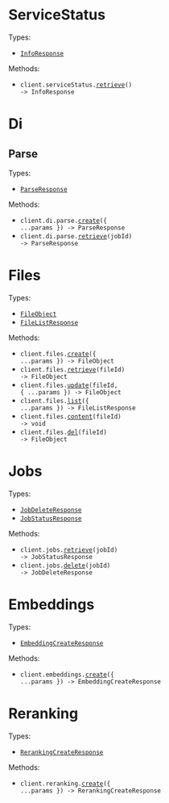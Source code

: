 # ServiceStatus

Types:

- <code><a href="./src/resources/service-status.ts">InfoResponse</a></code>

Methods:

- <code title="get /">client.serviceStatus.<a href="./src/resources/service-status.ts">retrieve</a>() -> InfoResponse</code>

# Di

## Parse

Types:

- <code><a href="./src/resources/di/parse.ts">ParseResponse</a></code>

Methods:

- <code title="post /v1/document-intelligence/parse">client.di.parse.<a href="./src/resources/di/parse.ts">create</a>({ ...params }) -> ParseResponse</code>
- <code title="get /v1/document-intelligence/parse/{job_id}">client.di.parse.<a href="./src/resources/di/parse.ts">retrieve</a>(jobId) -> ParseResponse</code>

# Files

Types:

- <code><a href="./src/resources/files.ts">FileObject</a></code>
- <code><a href="./src/resources/files.ts">FileListResponse</a></code>

Methods:

- <code title="post /v1/files">client.files.<a href="./src/resources/files.ts">create</a>({ ...params }) -> FileObject</code>
- <code title="get /v1/files/{file_id}">client.files.<a href="./src/resources/files.ts">retrieve</a>(fileId) -> FileObject</code>
- <code title="put /v1/files/{file_id}">client.files.<a href="./src/resources/files.ts">update</a>(fileId, { ...params }) -> FileObject</code>
- <code title="get /v1/files">client.files.<a href="./src/resources/files.ts">list</a>({ ...params }) -> FileListResponse</code>
- <code title="get /v1/files/{file_id}/content">client.files.<a href="./src/resources/files.ts">content</a>(fileId) -> void</code>
- <code title="delete /v1/files/{file_id}">client.files.<a href="./src/resources/files.ts">del</a>(fileId) -> FileObject</code>

# Jobs

Types:

- <code><a href="./src/resources/jobs.ts">JobDeleteResponse</a></code>
- <code><a href="./src/resources/jobs.ts">JobStatusResponse</a></code>

Methods:

- <code title="get /v1/jobs/{job_id}">client.jobs.<a href="./src/resources/jobs.ts">retrieve</a>(jobId) -> JobStatusResponse</code>
- <code title="delete /v1/jobs/{job_id}">client.jobs.<a href="./src/resources/jobs.ts">delete</a>(jobId) -> JobDeleteResponse</code>

# Embeddings

Types:

- <code><a href="./src/resources/embeddings.ts">EmbeddingCreateResponse</a></code>

Methods:

- <code title="post /v1/embeddings">client.embeddings.<a href="./src/resources/embeddings.ts">create</a>({ ...params }) -> EmbeddingCreateResponse</code>

# Reranking

Types:

- <code><a href="./src/resources/reranking.ts">RerankingCreateResponse</a></code>

Methods:

- <code title="post /v1/reranking">client.reranking.<a href="./src/resources/reranking.ts">create</a>({ ...params }) -> RerankingCreateResponse</code>
